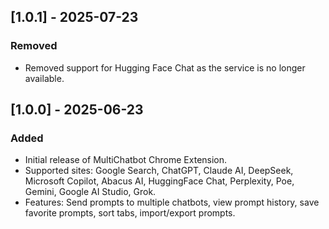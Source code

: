 ## [1.0.1] - 2025-07-23
### Removed
- Removed support for Hugging Face Chat as the service is no longer available.

## [1.0.0] - 2025-06-23
### Added
- Initial release of MultiChatbot Chrome Extension.
- Supported sites: Google Search, ChatGPT, Claude AI, DeepSeek, Microsoft Copilot, Abacus AI, HuggingFace Chat, Perplexity, Poe, Gemini, Google AI Studio, Grok.
- Features: Send prompts to multiple chatbots, view prompt history, save favorite prompts, sort tabs, import/export prompts.
